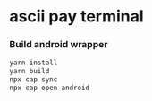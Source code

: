 # ascii pay terminal

### Build android wrapper

```sh
yarn install
yarn build
npx cap sync
npx cap open android
```
